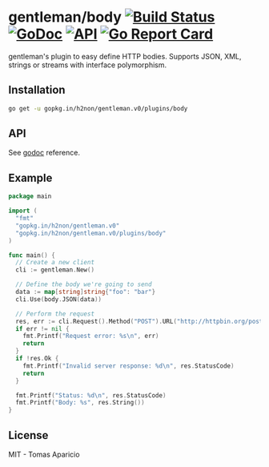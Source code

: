 # gentleman/body [![Build Status](https://travis-ci.org/h2non/gentleman.png)](https://travis-ci.org/h2non/gentleman) [![GoDoc](https://godoc.org/github.com/h2non/gentleman/plugins/body?status.svg)](https://godoc.org/github.com/h2non/gentleman/plugins/body) [![API](https://img.shields.io/badge/api-stable-green.svg?style=flat)](https://godoc.org/github.com/h2non/gentleman) [![Go Report Card](https://goreportcard.com/badge/github.com/h2non/gentleman)](https://goreportcard.com/report/github.com/h2non/gentleman)

gentleman's plugin to easy define HTTP bodies. Supports JSON, XML, strings or streams with interface polymorphism. 

## Installation

```bash
go get -u gopkg.in/h2non/gentleman.v0/plugins/body
```

## API

See [godoc](https://godoc.org/github.com/h2non/gentleman/plugins/body) reference.

## Example

```go
package main

import (
  "fmt"
  "gopkg.in/h2non/gentleman.v0"
  "gopkg.in/h2non/gentleman.v0/plugins/body"
)

func main() {
  // Create a new client
  cli := gentleman.New()

  // Define the body we're going to send
  data := map[string]string{"foo": "bar"}
  cli.Use(body.JSON(data))

  // Perform the request
  res, err := cli.Request().Method("POST").URL("http://httpbin.org/post").Send()
  if err != nil {
    fmt.Printf("Request error: %s\n", err)
    return
  }
  if !res.Ok {
    fmt.Printf("Invalid server response: %d\n", res.StatusCode)
    return
  }

  fmt.Printf("Status: %d\n", res.StatusCode)
  fmt.Printf("Body: %s", res.String())
}
```

## License

MIT - Tomas Aparicio
